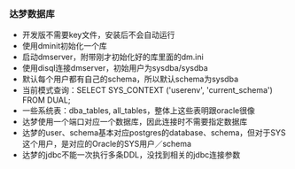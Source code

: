 ### 达梦数据库
- 开发版不需要key文件，安装后不会自动运行
- 使用dminit初始化一个库
- 启动dmserver，附带刚才初始化好的库里面的dm.ini
- 使用disql连接dmserver，初始用户为sysdba/sysdba
- 默认每个用户都有自己的schema，所以默认schema为sysdba
- 当前模式查询：SELECT SYS_CONTEXT ('userenv', 'current_schema') FROM DUAL;
- 一些系统表：dba_tables, all_tables，整体上这些表明跟oracle很像
- 达梦使用一个端口对应一个数据库，因此连接时不需要指定数据库
- 达梦的user、schema基本对应postgres的database、schema，但对于SYS这个用户，是对应的Oracle的SYS用户／schema
- 达梦的jdbc不能一次执行多条DDL，没找到相关的jdbc连接参数

